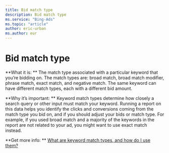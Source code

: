 ```yaml
---
title: Bid match type
description: Bid match type
ms.service: "Bing-Ads"
ms.topic: "article"
author: eric-urban
ms.author: eur
---
```


# Bid match type

**What it is: **  The match type associated with a particular keyword that you’re bidding on. The match types are: broad match, broad match modifier, phrase match, exact match, and negative match. The same keyword can have different match types, each with a different bid amount.

**Why it’s important: **  Keyword match types determine how closely a search query or other input must match your keyword. Running a report on this data helps you identify the   clicks and conversions coming from the match type you bid on, and if you should adjust your bids or match type. For example, if you used broad match and   a majority of the keywords in the report are not related to your ad, you might want to use exact match instead.

**Get more info:  **    [What are keyword match types, and how do I use them?](../hlp_BA_CONC_MatchOptions.md)


